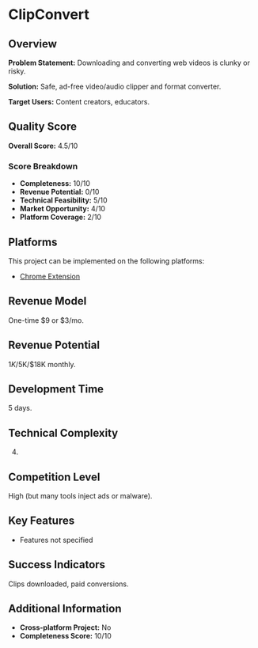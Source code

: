 # ClipConvert

## Overview
**Problem Statement:** Downloading and converting web videos is clunky or risky.

**Solution:** Safe, ad-free video/audio clipper and format converter.

**Target Users:** Content creators, educators.

## Quality Score
**Overall Score:** 4.5/10

### Score Breakdown
- **Completeness:** 10/10
- **Revenue Potential:** 0/10
- **Technical Feasibility:** 5/10
- **Market Opportunity:** 4/10
- **Platform Coverage:** 2/10

## Platforms
This project can be implemented on the following platforms:
- [Chrome Extension](./platforms/chrome-extension/)

## Revenue Model
One-time $9 or $3/mo.

## Revenue Potential
$1K/$5K/$18K monthly.

## Development Time
5 days.

## Technical Complexity
4.

## Competition Level
High (but many tools inject ads or malware).

## Key Features
- Features not specified

## Success Indicators
Clips downloaded, paid conversions.

## Additional Information
- **Cross-platform Project:** No
- **Completeness Score:** 10/10
